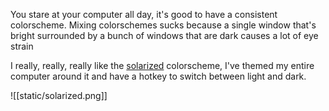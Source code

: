 You stare at your computer all day, it's good to have a consistent colorscheme. Mixing colorschemes sucks because a single window that's bright surrounded by a bunch of windows that are dark causes a lot of eye strain

I really, really, really like the [solarized](https://ethanschoonover.com/solarized/) colorscheme, I've themed my  entire computer around it and have a hotkey to switch between light and dark.

![[static/solarized.png]]

